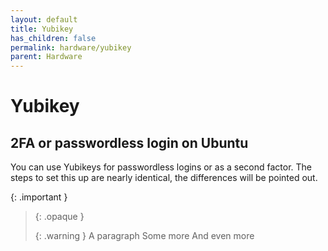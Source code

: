 ```yaml
---
layout: default
title: Yubikey
has_children: false
permalink: hardware/yubikey
parent: Hardware
---
```


# Yubikey

## 2FA or passwordless login on Ubuntu

You can use Yubikeys for passwordless logins or as a second factor.
The steps to set this up are nearly identical, the differences will be pointed out.

{: .important }
> {: .opaque }
> <div markdown="block">
> {: .warning }
> A paragraph
> Some more
> And even more
> </div>
